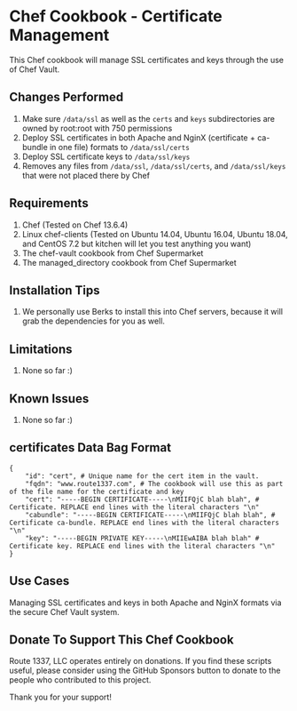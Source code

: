 Chef Cookbook - Certificate Management
==============
This Chef cookbook will manage SSL certificates and keys through the use of Chef Vault.

Changes Performed
------------
1. Make sure `/data/ssl` as well as the `certs` and `keys` subdirectories are owned by root:root with 750 permissions
2. Deploy SSL certificates in both Apache and NginX (certificate + ca-bundle in one file) formats to `/data/ssl/certs`
3. Deploy SSL certificate keys to `/data/ssl/keys`
4. Removes any files from `/data/ssl`, `/data/ssl/certs`, and `/data/ssl/keys` that were not placed there by Chef

Requirements
------------
1. Chef (Tested on Chef 13.6.4)
2. Linux chef-clients (Tested on Ubuntu 14.04, Ubuntu 16.04, Ubuntu 18.04, and CentOS 7.2 but kitchen will let you test anything you want)
3. The chef-vault cookbook from Chef Supermarket
4. The managed_directory cookbook from Chef Supermarket

Installation Tips
------------

1. We personally use Berks to install this into Chef servers, because it will grab the dependencies for you as well.

Limitations
------------
1. None so far :)

Known Issues
------------
1. None so far :)

certificates Data Bag Format
------------

    {
        "id": "cert", # Unique name for the cert item in the vault.
        "fqdn": "www.route1337.com", # The cookbook will use this as part of the file name for the certificate and key
        "cert": "-----BEGIN CERTIFICATE-----\nMIIFQjC blah blah", # Certificate. REPLACE end lines with the literal characters "\n"
        "cabundle": "-----BEGIN CERTIFICATE-----\nMIIFQjC blah blah", # Certificate ca-bundle. REPLACE end lines with the literal characters "\n"
        "key": "-----BEGIN PRIVATE KEY-----\nMIIEwAIBA blah blah" # Certificate key. REPLACE end lines with the literal characters "\n"
    }

Use Cases
------------
Managing SSL certificates and keys in both Apache and NginX formats via the secure Chef Vault system.

Donate To Support This Chef Cookbook
------------
Route 1337, LLC operates entirely on donations. If you find these scripts useful, please consider using the GitHub Sponsors button to donate to the people who contributed to this project.

Thank you for your support!
